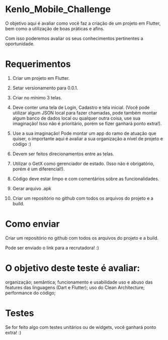 # Kenlo_Mobile_Challenge

O objetivo aqui é avaliar como você faz a criação de um projeto em Flutter, bem como a utilização de boas práticas e afins.

Com isso poderemos avaliar os seus conhecimentos pertinentes a oportunidade.



# Requerimentos
1. Criar um projeto em Flutter.

2. Setar versionamento para 0.0.1.

3. Criar no mínimo 3 telas.

4. Deve conter uma tela de Login, Cadastro e tela inicial. (Você pode utilizar algum JSON local para fazer chamadas, pode também montar algum banco de dados local ou qualquer outra coisa, use sua imaginação! Isso não é prioritário, porém se fizer ganhará ponto extra!).

5. Use a sua imaginação! Pode montar um app do ramo de atuação que quiser, o importante aqui é avaliar a sua organização a nível de projeto e código :)

6. Devem ser feitos direcionamentos entre as telas.

7. Utilizar o GetX como gerenciador de estado. (Isso não é obrigatório, porém é um diferencial!).

8. Código deve estar limpo e com comentários sobre as funcionalidades.

9. Gerar arquivo .apk

10. Criar um repositório no github com todos os arquivos do projeto e a build.



# Como enviar
Criar um repositório no github com todos os arquivos do projeto e a build.

Pode ser enviado o link para a recrutadora! :)



# O objetivo deste teste é avaliar:
organização;
semântica;
funcionamento e usabilidade
uso e abuso das features das linguagens (Dart e Flutter);
uso do Clean Architecture;
performance do código;


# Testes
Se for feito algo com testes unitários ou de widgets, você ganhará ponto extra! :)

